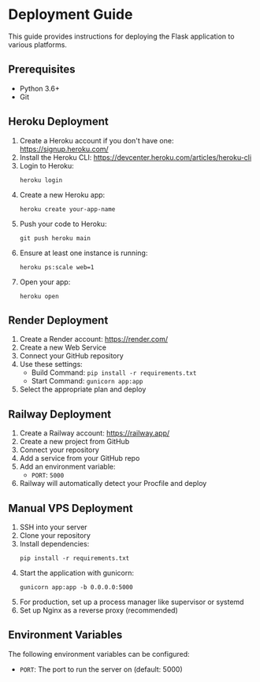 # Deployment Guide

This guide provides instructions for deploying the Flask application to various platforms.

## Prerequisites

- Python 3.6+
- Git

## Heroku Deployment

1. Create a Heroku account if you don't have one: https://signup.heroku.com/
2. Install the Heroku CLI: https://devcenter.heroku.com/articles/heroku-cli
3. Login to Heroku:
   ```
   heroku login
   ```
4. Create a new Heroku app:
   ```
   heroku create your-app-name
   ```
5. Push your code to Heroku:
   ```
   git push heroku main
   ```
6. Ensure at least one instance is running:
   ```
   heroku ps:scale web=1
   ```
7. Open your app:
   ```
   heroku open
   ```

## Render Deployment

1. Create a Render account: https://render.com/
2. Create a new Web Service
3. Connect your GitHub repository
4. Use these settings:
   - Build Command: `pip install -r requirements.txt`
   - Start Command: `gunicorn app:app`
5. Select the appropriate plan and deploy

## Railway Deployment

1. Create a Railway account: https://railway.app/
2. Create a new project from GitHub
3. Connect your repository
4. Add a service from your GitHub repo
5. Add an environment variable:
   - `PORT`: `5000`
6. Railway will automatically detect your Procfile and deploy

## Manual VPS Deployment

1. SSH into your server
2. Clone your repository
3. Install dependencies:
   ```
   pip install -r requirements.txt
   ```
4. Start the application with gunicorn:
   ```
   gunicorn app:app -b 0.0.0.0:5000
   ```
5. For production, set up a process manager like supervisor or systemd
6. Set up Nginx as a reverse proxy (recommended)

## Environment Variables

The following environment variables can be configured:

- `PORT`: The port to run the server on (default: 5000)
